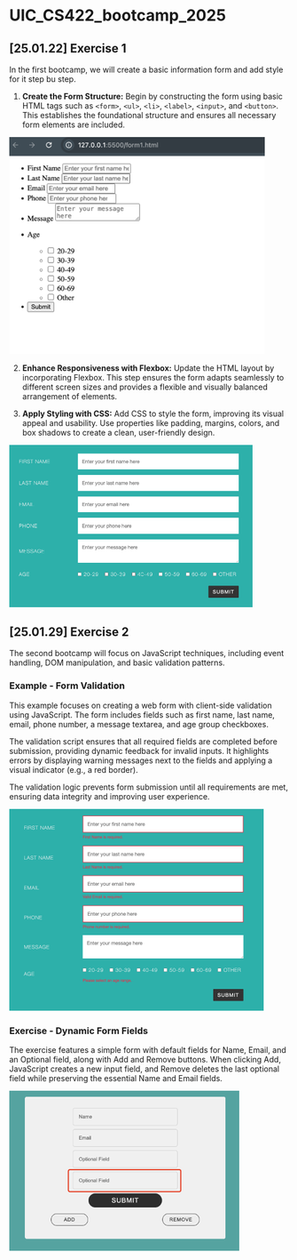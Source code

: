 # UIC_CS422_bootcamp_2025

## [25.01.22] Exercise 1

In the first bootcamp, we will create a basic information form and add style for it step bu step.

1. **Create the Form Structure:** Begin by constructing the form using basic HTML tags such as `<form>`, `<ul>`, `<li>`, `<label>`, `<input>`, and `<button>`. This establishes the foundational structure and ensures all necessary form elements are included.

<img src="base.png" alt="form1" style="zoom: 45%;" />

2. **Enhance Responsiveness with Flexbox:** Update the HTML layout by incorporating Flexbox. This step ensures the form adapts seamlessly to different screen sizes and provides a flexible and visually balanced arrangement of elements.

3. **Apply Styling with CSS:** Add CSS to style the form, improving its visual appeal and usability. Use properties like padding, margins, colors, and box shadows to create a clean, user-friendly design.

<img src="form.png" alt="form2" style="zoom: 50%;" />

## [25.01.29] Exercise 2

The second bootcamp will focus on JavaScript techniques, including event handling, DOM manipulation, and basic validation patterns.

### Example - Form Validation

This example focuses on creating a web form with client-side validation using JavaScript. The form includes fields such as first name, last name, email, phone number, a message textarea, and age group checkboxes. 

The validation script ensures that all required fields are completed before submission, providing dynamic feedback for invalid inputs. It highlights errors by displaying warning messages next to the fields and applying a visual indicator (e.g., a red border). 

The validation logic prevents form submission until all requirements are met, ensuring data integrity and improving user experience. 

<img src="AGV_vUd5DCQCKGycU4wrs00t32vorap9uLJpG6oT0AWf6bG8ICfAsnnI9zSghBLFPdsjzuKl2RFhktOWZ5Bc_zeYfdUGgD-bTFflH-I59C0hmCwQaNADf0viTO30qntbuDrsyB4N0lgaMLWlvFMf1EVV8K4=s2048.png" alt="img" style="zoom:50%;" />

### Exercise - Dynamic Form Fields

The exercise features a simple form with default fields for Name, Email, and an Optional field, along with Add and Remove buttons. When clicking Add, JavaScript creates a new input field, and Remove deletes the last optional field while preserving the essential Name and Email fields.

<img src="image-20250127150950826.png" alt="image-20250127150950826" style="zoom:67%;" />
